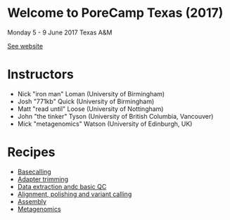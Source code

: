 # Welcome to PoreCamp Texas (2017)

Monday 5 - 9 June 2017
Texas A&M

[See website](http://www.txgen.tamu.edu/porecamp_usa/)

# Instructors

* Nick "iron man" Loman (University of Birmingham)
* Josh "771kb" Quick (University of Birmingham)
* Matt "read until" Loose (University of Nottingham)
* John "the tinker" Tyson (University of British Columbia, Vancouver)
* Mick "metagenomics" Watson (University of Edinburgh, UK)

# Recipes

* [Basecalling](http://porecamp.github.io/texas/basecalling)
* [Adapter trimming](http://porecamp.github.io/texas/adapter_trimming)
* [Data extraction andc basic QC](http://porecamp.github.io/texas/data_extraction_and_qc)
* [Alignment, polishing and variant calling](http://porecamp.github.io/texas/mapping_polishing_and_variant_calling)
* [Assembly](http://porecamp.github.io/texas/assembly)
* [Metagenomics](http://porecamp.github.io/texas/metagenomics)


